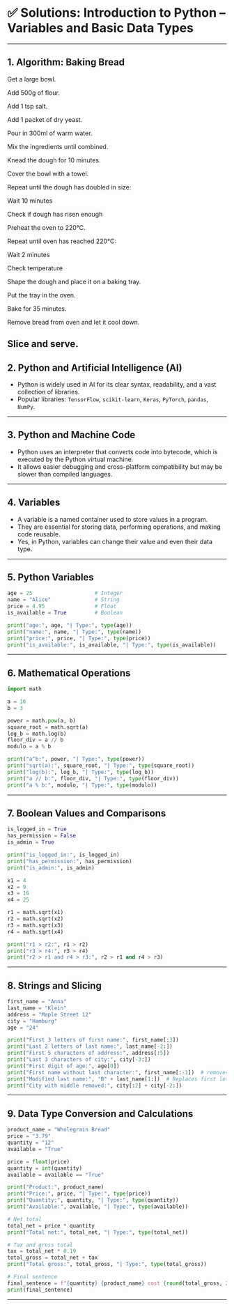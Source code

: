 
# ✅ Solutions: Introduction to Python – Variables and Basic Data Types

---

## 1. Algorithm: Baking Bread

Get a large bowl.

Add 500g of flour.

Add 1 tsp salt.

Add 1 packet of dry yeast.

Pour in 300ml of warm water.

Mix the ingredients until combined.

Knead the dough for 10 minutes.

Cover the bowl with a towel.

Repeat until the dough has doubled in size:

Wait 10 minutes

Check if dough has risen enough

Preheat the oven to 220°C.

Repeat until oven has reached 220°C:

Wait 2 minutes

Check temperature

Shape the dough and place it on a baking tray.

Put the tray in the oven.

Bake for 35 minutes.

Remove bread from oven and let it cool down.

Slice and serve.
---

## 2. Python and Artificial Intelligence (AI)

- Python is widely used in AI for its clear syntax, readability, and a vast collection of libraries.  
- Popular libraries: `TensorFlow`, `scikit-learn`, `Keras`, `PyTorch`, `pandas`, `NumPy`.

---

## 3. Python and Machine Code

- Python uses an interpreter that converts code into bytecode, which is executed by the Python virtual machine.  
- It allows easier debugging and cross-platform compatibility but may be slower than compiled languages.

---

## 4. Variables

- A variable is a named container used to store values in a program.  
- They are essential for storing data, performing operations, and making code reusable.  
- Yes, in Python, variables can change their value and even their data type.

---

## 5. Python Variables

```python
age = 25                    # Integer
name = "Alice"              # String
price = 4.95                # Float
is_available = True         # Boolean

print("age:", age, "| Type:", type(age))
print("name:", name, "| Type:", type(name))
print("price:", price, "| Type:", type(price))
print("is_available:", is_available, "| Type:", type(is_available))
```

---

## 6. Mathematical Operations

```python
import math

a = 16
b = 3

power = math.pow(a, b)
square_root = math.sqrt(a)
log_b = math.log(b)
floor_div = a // b
modulo = a % b

print("a^b:", power, "| Type:", type(power))
print("sqrt(a):", square_root, "| Type:", type(square_root))
print("log(b):", log_b, "| Type:", type(log_b))
print("a // b:", floor_div, "| Type:", type(floor_div))
print("a % b:", modulo, "| Type:", type(modulo))
```

---

## 7. Boolean Values and Comparisons

```python
is_logged_in = True
has_permission = False
is_admin = True

print("is_logged_in:", is_logged_in)
print("has_permission:", has_permission)
print("is_admin:", is_admin)

x1 = 4
x2 = 9
x3 = 16
x4 = 25

r1 = math.sqrt(x1)
r2 = math.sqrt(x2)
r3 = math.sqrt(x3)
r4 = math.sqrt(x4)

print("r1 > r2:", r1 > r2)
print("r3 > r4:", r3 > r4)
print("r2 > r1 and r4 > r3:", r2 > r1 and r4 > r3)
```

---

## 8. Strings and Slicing

```python
first_name = "Anna"
last_name = "Klein"
address = "Maple Street 12"
city = "Hamburg"
age = "24"

print("First 3 letters of first name:", first_name[:3])
print("Last 2 letters of last name:", last_name[-2:])
print("First 5 characters of address:", address[:5])
print("Last 3 characters of city:", city[-3:])
print("First digit of age:", age[0])
print("First name without last character:", first_name[:-1])  # removes last character
print("Modified last name:", "B" + last_name[1:])  # Replaces first letter
print("City with middle removed:", city[:2] + city[-2:])
```

---

## 9. Data Type Conversion and Calculations

```python
product_name = "Wholegrain Bread"
price = "3.79"
quantity = "12"
available = "True"

price = float(price)
quantity = int(quantity)
available = available == "True"

print("Product:", product_name)
print("Price:", price, "| Type:", type(price))
print("Quantity:", quantity, "| Type:", type(quantity))
print("Available:", available, "| Type:", type(available))

# Net total
total_net = price * quantity
print("Total net:", total_net, "| Type:", type(total_net))

# Tax and gross total
tax = total_net * 0.19
total_gross = total_net + tax
print("Total gross:", total_gross, "| Type:", type(total_gross))

# Final sentence
final_sentence = f"{quantity} {product_name} cost {round(total_gross, 2)} euros (including tax)."
print(final_sentence)
```

---

